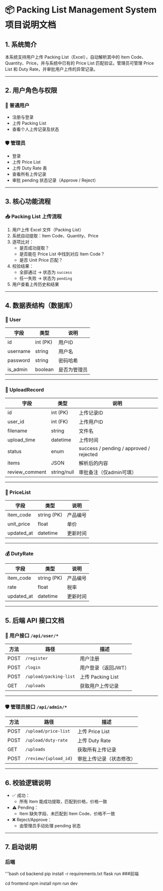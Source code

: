 # 📦 Packing List Management System 项目说明文档

## 1. 系统简介

本系统支持用户上传 Packing List（Excel），自动解析其中的 Item Code、Quantity、Price，并与系统中已有的 Price List 匹配验证。管理员可管理 Price List 和 Duty Rate，并审批用户上传的异常记录。

---

## 2. 用户角色与权限

### 👤 普通用户
- 注册与登录
- 上传 Packing List
- 查看个人上传记录及状态

### 🛡 管理员
- 登录
- 上传 Price List
- 上传 Duty Rate 表
- 查看所有上传记录
- 审批 pending 状态记录（Approve / Reject）

---

## 3. 核心功能流程

### 📥 Packing List 上传流程

1. 用户上传 Excel 文件（Packing List）
2. 系统自动提取：Item Code、Quantity、Price
3. 逐项比对：
   - 是否成功提取？
   - 是否能在 Price List 中找到对应 Item Code？
   - 是否 Unit Price 匹配？
4. 校验结果：
   - 全部通过 → 状态为 `success`
   - 任一失败 → 状态为 `pending`
5. 用户查看上传历史和结果

---

## 4. 数据表结构（数据库）

### 🧍 User

| 字段        | 类型       | 说明         |
|-------------|------------|--------------|
| id          | int (PK)   | 用户ID       |
| username    | string     | 用户名       |
| password    | string     | 密码哈希     |
| is_admin    | boolean    | 是否为管理员 |

---

### 📄 UploadRecord

| 字段        | 类型           | 说明                       |
|-------------|----------------|----------------------------|
| id          | int (PK)       | 上传记录ID                 |
| user_id     | int (FK)       | 上传用户ID                 |
| filename    | string         | 文件名                     |
| upload_time | datetime       | 上传时间                   |
| status      | enum           | success / pending / approved / rejected |
| items       | JSON           | 解析后的内容               |
| review_comment | string/null | 审批备注（仅admin可填）     |

---

### 🧾 PriceList

| 字段        | 类型       | 说明         |
|-------------|------------|--------------|
| item_code   | string (PK)| 产品编号     |
| unit_price  | float      | 单价         |
| updated_at  | datetime   | 更新时间     |

---

### 💰 DutyRate

| 字段        | 类型       | 说明         |
|-------------|------------|--------------|
| item_code   | string (PK)| 产品编号     |
| rate        | float      | 税率         |
| updated_at  | datetime   | 更新时间     |

---

## 5. 后端 API 接口文档

### 👤 用户接口 `/api/user/*`

| 方法 | 路径                  | 描述             |
|------|-----------------------|------------------|
| POST | `/register`           | 用户注册         |
| POST | `/login`              | 用户登录（返回JWT）|
| POST | `/upload/packing-list`| 上传 Packing List|
| GET  | `/uploads`            | 获取用户上传记录 |

---

### 🛡 管理员接口 `/api/admin/*`

| 方法 | 路径                  | 描述             |
|------|-----------------------|------------------|
| POST | `/upload/price-list`  | 上传 Price List  |
| POST | `/upload/duty-rate`   | 上传 Duty Rate   |
| GET  | `/uploads`            | 获取所有上传记录 |
| POST | `/review/{upload_id}` | 审批上传记录（状态修改）|

---

## 6. 校验逻辑说明

- ✅ 成功：
  - 所有 Item 能成功提取，匹配到价格，价格一致
- ⚠️ Pending：
  - Item 缺失字段、未匹配到 Item Code、价格不一致
- ❌ Reject/Approve：
  - 由管理员手动处理 pending 状态

---

## 7. 启动说明

### 后端
'''bash
cd backend
pip install -r requirements.txt
flask run
###前端

cd frontend
npm install
npm run dev